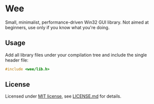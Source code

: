 # Wee

Small, minimalist, performance-driven Win32 GUI library. Not aimed at beginners, use only if you know what you're doing.

## Usage

Add all library files under your compilation tree and include the single header file:

```cpp
#include <wee/lib.h>
```

## License

Licensed under [MIT license](https://opensource.org/licenses/MIT), see [LICENSE.md](LICENSE.md) for details.
